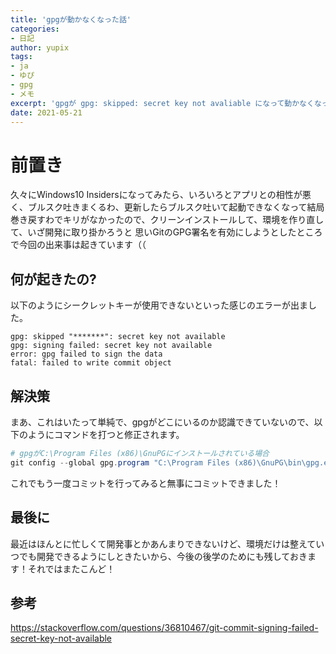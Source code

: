 ```yaml
---
title: 'gpgが動かなくなった話'
categories:
- 日記
author: yupix
tags:
- ja
- ゆぴ
- gpg
- メモ
excerpt: 'gpgが gpg: skipped: secret key not avaliable になって動かなくなった話'
date: 2021-05-21
---
```


<!-- toc -->

# 前置き

久々にWindows10 Insidersになってみたら、いろいろとアプリとの相性が悪く、ブルスク吐きまくるわ、更新したらブルスク吐いて起動できなくなって結局巻き戻すわでキリがなかったので、クリーンインストールして、環境を作り直して、いざ開発に取り掛かろうと
思いGitのGPG署名を有効にしようとしたところで今回の出来事は起きています（（

## 何が起きたの?

以下のようにシークレットキーが使用できないといった感じのエラーが出ました。
```
gpg: skipped "*******": secret key not available
gpg: signing failed: secret key not available
error: gpg failed to sign the data
fatal: failed to write commit object
```

## 解決策

まあ、これはいたって単純で、gpgがどこにいるのか認識できていないので、以下のようにコマンドを打つと修正されます。

```powershell
# gpgがC:\Program Files (x86)\GnuPGにインストールされている場合
git config --global gpg.program "C:\Program Files (x86)\GnuPG\bin\gpg.exe"
```

これでもう一度コミットを行ってみると無事にコミットできました！

## 最後に

最近はほんとに忙しくて開発事とかあんまりできないけど、環境だけは整えていつでも開発できるようにしときたいから、今後の後学のためにも残しておきます！それではまたこんど！

## 参考

https://stackoverflow.com/questions/36810467/git-commit-signing-failed-secret-key-not-available

